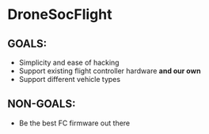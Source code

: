 # DroneSocFlight

## GOALS:
* Simplicity and ease of hacking
* Support existing flight controller hardware **and our own**
* Support different vehicle types

## NON-GOALS:
* Be the best FC firmware out there
